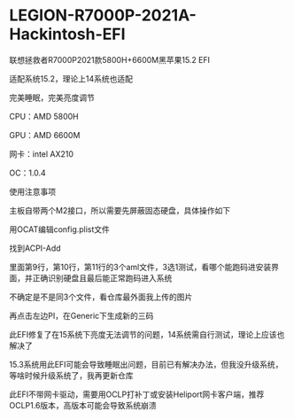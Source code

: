 # LEGION-R7000P-2021A-Hackintosh-EFI
联想拯救者R7000P2021款5800H+6600M黑苹果15.2 EFI

适配系统15.2，理论上14系统也适配

完美睡眠，完美亮度调节

CPU：AMD 5800H

GPU：AMD 6600M

网卡：intel AX210

OC：1.0.4

使用注意事项

主板自带两个M2接口，所以需要先屏蔽固态硬盘，具体操作如下

用OCAT编辑config.plist文件

找到ACPI-Add

里面第9行，第10行，第11行的3个aml文件，3选1测试，看哪个能跑码进安装界面，并正确识别硬盘且最后能正常跑码进入系统

不确定是不是同3个文件，看仓库最外面我上传的图片


再点击左边PI，在Generic下生成新的三码


此EFI修复了在15系统下亮度无法调节的问题，14系统需自行测试，理论上应该也解决了


15.3系统用此EFI可能会导致睡眠出问题，目前已有解决办法，但我没升级系统，等啥时候升级系统了，我再更新仓库

此EFI不带网卡驱动，需要用OCLP打补丁或安装Heliport网卡客户端，推荐OCLP1.6版本，高版本可能会导致系统崩溃
